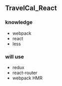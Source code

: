 ## TravelCal_React
### knowledge
* webpack
* react
* less

### will use
* redux
* react-router
* webpack HMR